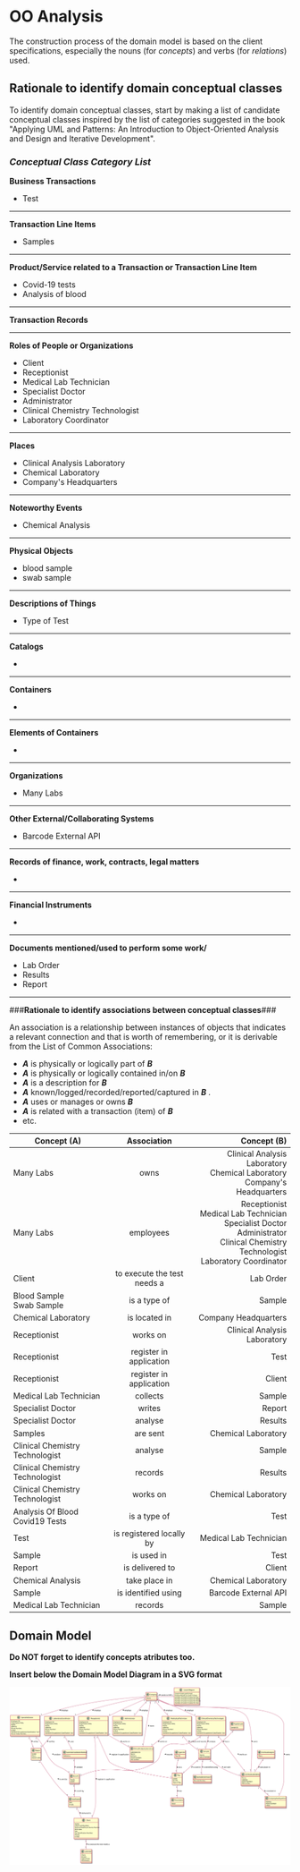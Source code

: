 # OO Analysis #

The construction process of the domain model is based on the client specifications, especially the nouns (for _concepts_) and verbs (for _relations_) used.

## Rationale to identify domain conceptual classes ##
To identify domain conceptual classes, start by making a list of candidate conceptual classes inspired by the list of categories suggested in the book "Applying UML and Patterns: An Introduction to Object-Oriented Analysis and Design and Iterative Development".


### _Conceptual Class Category List_ ###

**Business Transactions**

* Test

---

**Transaction Line Items**

* Samples

---

**Product/Service related to a Transaction or Transaction Line Item**

* Covid-19 tests
* Analysis of blood

---


**Transaction Records**



---  


**Roles of People or Organizations**

* Client
* Receptionist
* Medical Lab Technician
* Specialist Doctor
* Administrator 
* Clinical Chemistry Technologist
* Laboratory Coordinator 



---


**Places**

* Clinical Analysis Laboratory
* Chemical Laboratory
* Company's Headquarters

---

**Noteworthy Events**

* Chemical Analysis


---


**Physical Objects**

* blood sample
* swab sample

---


**Descriptions of Things**

* Type of Test


---


**Catalogs**

*

---


**Containers**

*

---


**Elements of Containers**

*

---


**Organizations**

* Many Labs

---

**Other External/Collaborating Systems**

* Barcode External API


---


**Records of finance, work, contracts, legal matters**

*

---


**Financial Instruments**

*

---


**Documents mentioned/used to perform some work/**

* Lab Order
* Results
* Report


---



###**Rationale to identify associations between conceptual classes**###

An association is a relationship between instances of objects that indicates a relevant connection and that is worth of remembering, or it is derivable from the List of Common Associations:

+ **_A_** is physically or logically part of **_B_**
+ **_A_** is physically or logically contained in/on **_B_**
+ **_A_** is a description for **_B_**
+ **_A_** known/logged/recorded/reported/captured in **_B_** .
+ **_A_** uses or manages or owns **_B_**
+ **_A_** is related with a transaction (item) of **_B_**
+ etc.


| Concept (A) 		|  Association   	|  Concept (B) |
|----------	   		|:-------------:		|------:       |
| Many Labs      	| owns     		 	    | Clinical Analysis Laboratory <br> Chemical Laboratory <br> Company's Headquarters|
| Many Labs      	| employees   	 	    | Receptionist <br> Medical Lab Technician <br> Specialist Doctor <br>Administrator<br>Clinical Chemistry Technologist<br>Laboratory Coordinator|
| Client            | to execute the test needs a     | Lab Order
| Blood Sample<br>Swab Sample    |    is a type of    | Sample
| Chemical Laboratory|  is located in                 | Company Headquarters
| Receptionist     	| works on              | Clinical Analysis Laboratory
| Receptionist   	| register in application| Test
| Receptionist   	| register in application| Client
| Medical Lab Technician |   collects        | Sample
| Specialist Doctor      |   writes          | Report
| Specialist Doctor      |   analyse         | Results
| Samples          	|  are sent          | Chemical Laboratory
| Clinical Chemistry Technologist|  analyse | Sample
| Clinical Chemistry Technologist|  records | Results
| Clinical Chemistry Technologist|  works on| Chemical Laboratory
| Analysis Of Blood <br> Covid19 Tests|  is a type of  |  Test
| Test   |  is registered locally by   | Medical Lab Technician
| Sample |  is  used in  | Test
| Report |  is delivered to  | Client
| Chemical Analysis       |  take place in    | Chemical Laboratory
| Sample                  |  is identified using | Barcode External API
| Medical Lab Technician | records          | Sample



## Domain Model

**Do NOT forget to identify concepts atributes too.**

**Insert below the Domain Model Diagram in a SVG format**

![DM.svg](DM.svg)
